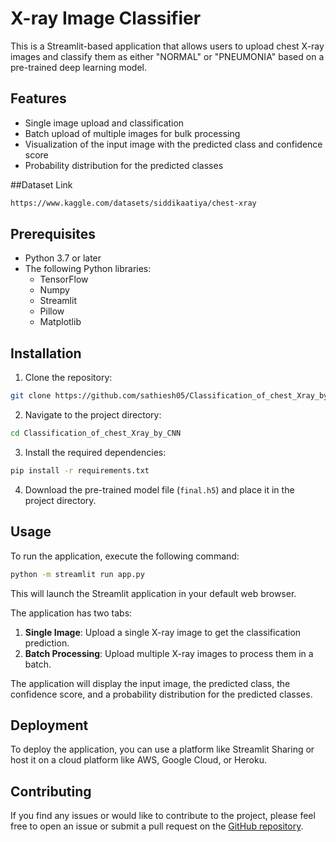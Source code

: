 
# X-ray Image Classifier

This is a Streamlit-based application that allows users to upload chest X-ray images and classify them as either "NORMAL" or "PNEUMONIA" based on a pre-trained deep learning model.

## Features

- Single image upload and classification
- Batch upload of multiple images for bulk processing
- Visualization of the input image with the predicted class and confidence score
- Probability distribution for the predicted classes

##Dataset Link

```bash
https://www.kaggle.com/datasets/siddikaatiya/chest-xray
```

## Prerequisites

- Python 3.7 or later
- The following Python libraries:
  - TensorFlow
  - Numpy
  - Streamlit
  - Pillow
  - Matplotlib

## Installation

1. Clone the repository:

```bash
git clone https://github.com/sathiesh05/Classification_of_chest_Xray_by_CNN.git
```

2. Navigate to the project directory:

```bash
cd Classification_of_chest_Xray_by_CNN
```

3. Install the required dependencies:

```bash
pip install -r requirements.txt
```

4. Download the pre-trained model file (`final.h5`) and place it in the project directory.

## Usage

To run the application, execute the following command:

```bash
python -m streamlit run app.py
```

This will launch the Streamlit application in your default web browser.

The application has two tabs:

1. **Single Image**: Upload a single X-ray image to get the classification prediction.
2. **Batch Processing**: Upload multiple X-ray images to process them in a batch.

The application will display the input image, the predicted class, the confidence score, and a probability distribution for the predicted classes.

## Deployment

To deploy the application, you can use a platform like Streamlit Sharing or host it on a cloud platform like AWS, Google Cloud, or Heroku.

## Contributing

If you find any issues or would like to contribute to the project, please feel free to open an issue or submit a pull request on the [GitHub repository](https://github.com/sathiesh05/Classification_of_chest_Xray_by_CNN).
